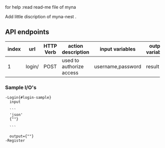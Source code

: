 for help :read read-me file of myna

Add little discription of myna-nest .

## API endpoints

|index|url|HTTP Verb|action description|input variables|output variables|sample i/o|
|-|-|-|-|-|-|-|
|1|login/|POST| used to authorize access|username,password|result|[Link](#login-sample)|

 ### Sample I/O's
    -Login{#login-sample}
      input
      
      ``` 
      'json'
      {""}
      
      ```
      
      output={""}
    -Register
